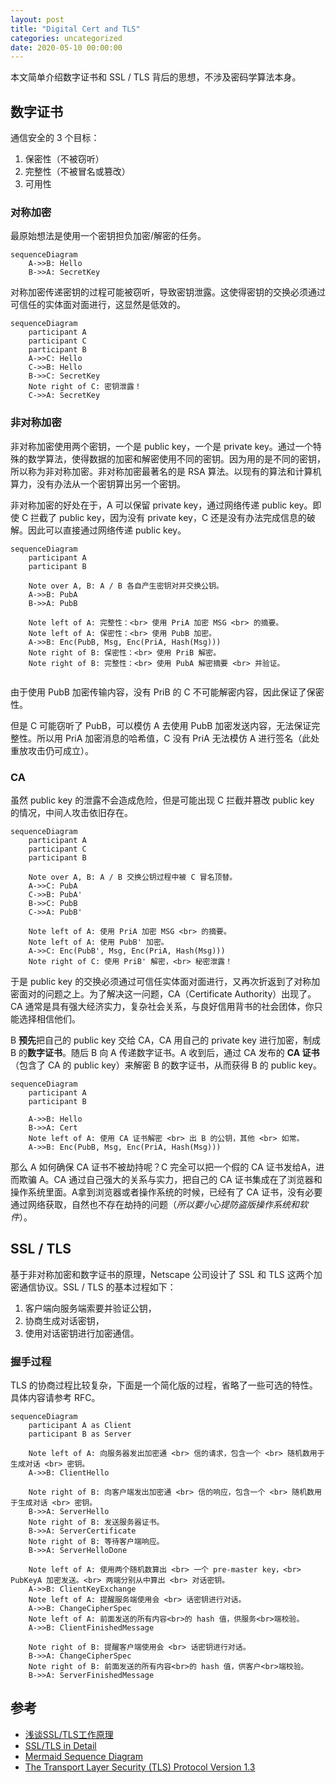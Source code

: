 ```yaml
---
layout: post
title: "Digital Cert and TLS"
categories: uncategorized
date: 2020-05-10 00:00:00
---
```


本文简单介绍数字证书和 SSL / TLS 背后的思想，不涉及密码学算法本身。

## 数字证书

通信安全的 3 个目标：

1. 保密性（不被窃听）
2. 完整性（不被冒名或篡改）
3. 可用性

### 对称加密

最原始想法是使用一个密钥担负加密/解密的任务。

```mermaid
sequenceDiagram
    A->>B: Hello
    B->>A: SecretKey
```

对称加密传递密钥的过程可能被窃听，导致密钥泄露。这使得密钥的交换必须通过可信任的实体面对面进行，这显然是低效的。

```mermaid
sequenceDiagram
	participant A
	participant C
	participant B
    A->>C: Hello
    C->>B: Hello
    B->>C: SecretKey
    Note right of C: 密钥泄露！
    C->>A: SecretKey
```



### 非对称加密

非对称加密使用两个密钥，一个是 public key，一个是 private key。通过一个特殊的数学算法，使得数据的加密和解密使用不同的密钥。因为用的是不同的密钥，所以称为非对称加密。非对称加密最著名的是 RSA 算法。以现有的算法和计算机算力，没有办法从一个密钥算出另一个密钥。

非对称加密的好处在于，A 可以保留 private key，通过网络传递 public key。即使 C 拦截了 public key，因为没有 private  key，C 还是没有办法完成信息的破解。因此可以直接通过网络传递 public key。

```mermaid
sequenceDiagram
	participant A
	participant B
	
	Note over A, B: A / B 各自产生密钥对并交换公钥。
    A->>B: PubA
    B->>A: PubB
    
    Note left of A: 完整性：<br> 使用 PriA 加密 MSG <br> 的摘要。
    Note left of A: 保密性：<br> 使用 PubB 加密。
    A->>B: Enc(PubB, Msg, Enc(PriA, Hash(Msg)))
    Note right of B: 保密性：<br> 使用 PriB 解密。
    Note right of B: 完整性：<br> 使用 PubA 解密摘要 <br> 并验证。
    
```

由于使用 PubB 加密传输内容，没有 PriB 的 C 不可能解密内容，因此保证了保密性。

但是 C 可能窃听了 PubB，可以模仿 A 去使用 PubB 加密发送内容，无法保证完整性。所以用 PriA 加密消息的哈希值，C 没有 PriA 无法模仿 A 进行签名（此处重放攻击仍可成立）。

### CA

虽然 public key 的泄露不会造成危险，但是可能出现 C 拦截并篡改 public key 的情况，中间人攻击依旧存在。

```mermaid
sequenceDiagram
	participant A
	participant C
	participant B
    
    Note over A, B: A / B 交换公钥过程中被 C 冒名顶替。
    A->>C: PubA
    C->>B: PubA'
    B->>C: PubB
    C->>A: PubB'
    
    Note left of A: 使用 PriA 加密 MSG <br> 的摘要。
    Note left of A: 使用 PubB' 加密。
    A->>C: Enc(PubB', Msg, Enc(PriA, Hash(Msg)))
    Note right of C: 使用 PriB' 解密，<br> 秘密泄露！
```

于是 public key 的交换必须通过可信任实体面对面进行，又再次折返到了对称加密面对的问题之上。为了解决这一问题，CA（Certificate Authority）出现了。CA 通常是具有强大经济实力，复杂社会关系，与良好信用背书的社会团体，你只能选择相信他们。

B **预先**把自己的 public key 交给 CA，CA 用自己的 private key 进行加密，制成 B 的**数字证书**。随后 B 向 A 传递数字证书。A 收到后，通过 CA 发布的 **CA 证书**（包含了 CA 的 public key）来解密 B 的数字证书，从而获得 B 的 public key。

```mermaid
sequenceDiagram
	participant A
	participant B
	
    A->>B: Hello
    B->>A: Cert
    Note left of A: 使用 CA 证书解密 <br> 出 B 的公钥，其他 <br> 如常。
	A->>B: Enc(PubB, Msg, Enc(PriA, Hash(Msg)))
```

那么 A 如何确保 CA 证书不被劫持呢？C 完全可以把一个假的 CA 证书发给A，进而欺骗 A。CA 通过自己强大的关系与实力，把自己的 CA 证书集成在了浏览器和操作系统里面。A拿到浏览器或者操作系统的时候，已经有了 CA 证书，没有必要通过网络获取，自然也不存在劫持的问题（*所以要小心提防盗版操作系统和软件*）。

## SSL / TLS

基于非对称加密和数字证书的原理，Netscape 公司设计了 SSL 和 TLS 这两个加密通信协议。SSL / TLS 的基本过程如下：

1. 客户端向服务端索要并验证公钥，
2. 协商生成对话密钥，
3. 使用对话密钥进行加密通信。

### 握手过程

TLS 的协商过程比较复杂，下面是一个简化版的过程，省略了一些可选的特性。具体内容请参考 RFC。

```mermaid
sequenceDiagram
	participant A as Client
	participant B as Server
	
    Note left of A: 向服务器发出加密通 <br> 信的请求，包含一个 <br> 随机数用于生成对话 <br> 密钥。
    A->>B: ClientHello
    
    Note right of B: 向客户端发出加密通 <br> 信的响应，包含一个 <br> 随机数用于生成对话 <br> 密钥。
    B->>A: ServerHello
    Note right of B: 发送服务器证书。
    B->>A: ServerCertificate
    Note right of B: 等待客户端响应。
    B->>A: ServerHelloDone

    Note left of A: 使用两个随机数算出 <br> 一个 pre-master key，<br> PubKeyA 加密发送。<br> 两端分别从中算出 <br> 对话密钥。
    A->>B: ClientKeyExchange
    Note left of A: 提醒服务端使用会 <br> 话密钥进行对话。
    A->>B: ChangeCipherSpec
    Note left of A: 前面发送的所有内容<br>的 hash 值，供服务<br>端校验。
    A->>B: ClientFinishedMessage
    
    Note right of B: 提醒客户端使用会 <br> 话密钥进行对话。
    B->>A: ChangeCipherSpec
    Note right of B: 前面发送的所有内容<br>的 hash 值，供客户<br>端校验。
    B->>A: ServerFinishedMessage
```

## 参考

- [浅谈SSL/TLS工作原理](https://zhuanlan.zhihu.com/p/36981565)
- [SSL/TLS in Detail](https://docs.microsoft.com/en-us/previous-versions/windows/it-pro/windows-server-2003/cc785811(v=ws.10)?redirectedfrom=MSDN)
- [Mermaid Sequence Diagram](https://mermaid-js.github.io/mermaid/#/sequenceDiagram)
- [The Transport Layer Security (TLS) Protocol Version 1.3](https://tools.ietf.org/html/rfc8446)